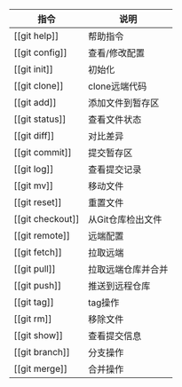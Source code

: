 指令 | 说明
-- |--
[[git help]] | 帮助指令
[[git config]]|查看/修改配置
[[git init]]|初始化
[[git clone]]|clone远端代码
[[git add]]|添加文件到暂存区
[[git status]]|查看文件状态
[[git diff]]|对比差异
[[git commit]]|提交暂存区
[[git log]]|查看提交记录
[[git mv]]|移动文件
[[git reset]]|重置文件
[[git checkout]]|从Git仓库检出文件
[[git remote]]|远端配置
[[git fetch]]|拉取远端
[[git pull]]|拉取远端仓库并合并
[[git push]]|推送到远程仓库
[[git tag]]|tag操作
[[git rm]]|移除文件
[[git show]]|查看提交信息
[[git branch]] | 分支操作
[[git merge]] | 合并操作